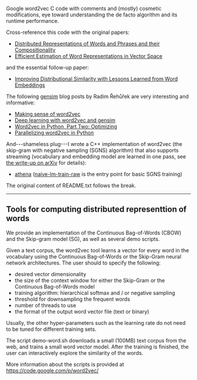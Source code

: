 Google word2vec C code with comments and (mostly) cosmetic
modifications, eye toward understanding the de facto algorithm
and its runtime performance.

Cross-reference this code with the original papers:
* [Distributed Representations of Words and Phrases and their Compositionality](https://papers.nips.cc/paper/5021-distributed-representations-of-words-and-phrases-and-their-compositionality)
* [Efficient Estimation of Word Representations in Vector Space](https://arxiv.org/abs/1301.3781)

and the essential follow-up paper:
* [Improving Distributional Similarity with Lessons Learned from Word Embeddings](https://transacl.org/ojs/index.php/tacl/article/view/570)

The following [gensim](https://radimrehurek.com/gensim/models/word2vec.html) blog posts by Radim Řehůřek are very interesting and informative:
* [Making sense of word2vec](https://rare-technologies.com/making-sense-of-word2vec/)
* [Deep learning with word2vec and gensim](https://rare-technologies.com/deep-learning-with-word2vec-and-gensim/)
* [Word2vec in Python, Part Two: Optimizing](https://rare-technologies.com/word2vec-in-python-part-two-optimizing/)
* [Parallelizing word2vec in Python](https://rare-technologies.com/parallelizing-word2vec-in-python/)

And---shameless plug---I wrote a C++ implementation of word2vec (the skip-gram with negative sampling (SGNS) algorithm) that also supports streaming (vocabulary and embedding model are learned in one pass, see [the write-up on arXiv](https://arxiv.org/abs/1704.07463) for details):
* [athena](https://github.com/cjmay/athena) ([naive-lm-train-raw](https://github.com/cjmay/athena/blob/master/athena/naive-lm-train-raw.cpp) is the entry point for basic SGNS training)

The original content of README.txt follows the break.

---

Tools for computing distributed representtion of words
------------------------------------------------------

We provide an implementation of the Continuous Bag-of-Words (CBOW) and the Skip-gram model (SG), as well as several demo scripts.

Given a text corpus, the word2vec tool learns a vector for every word in the vocabulary using the Continuous
Bag-of-Words or the Skip-Gram neural network architectures. The user should to specify the following:
 - desired vector dimensionality
 - the size of the context window for either the Skip-Gram or the Continuous Bag-of-Words model
 - training algorithm: hierarchical softmax and / or negative sampling
 - threshold for downsampling the frequent words 
 - number of threads to use
 - the format of the output word vector file (text or binary)

Usually, the other hyper-parameters such as the learning rate do not need to be tuned for different training sets. 

The script demo-word.sh downloads a small (100MB) text corpus from the web, and trains a small word vector model. After the training
is finished, the user can interactively explore the similarity of the words.

More information about the scripts is provided at https://code.google.com/p/word2vec/
